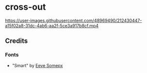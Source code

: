 # cross-out

https://user-images.githubusercontent.com/48969490/212430447-a15f02a8-31dc-4ab6-aa2f-5ce3a917b8cf.mp4

## Credits

### Fonts
- "Smart" by [Eeve Somepx](https://twitter.com/somepx)



